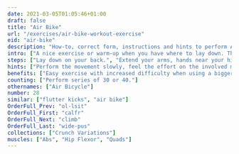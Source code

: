 ```yaml
---
date: 2021-03-05T01:05:46+01:00
draft: false
title: "Air Bike"
url: "/exercises/air-bike-workout-exercise"
eid: "air-bike"
description: "How-to, correct form, instructions and hints to perform Air Bike. Similar exercises and video demo"
intro: ["A nice exercise or warm-up when you have where to lay down. The movement adds an hip dynamic allied to abs movement."]
steps: ["Lay down on your back.", "Extend your arms, hands near your hips.", "Slightly raise your legs, bending the knees.", "Extend one leg, while bringing the opposite knee close to your chest, like pedaling a bike.", "This is one repetition.", "Now switch, extending and bending alternate legs."]
hints: ["Perform the movement slowly, feel the effort on the involved muscles.", "You should not strain your neck."]
benefits: ["Easy exercise with increased difficulty when using a bigger number of reps.", "Activates abs with a light and dyamic movement."]
counting: ["Perform series of 30 or 40."]
othernames: ["Air Bicycle"]
number: 28
similar: ["flutter kicks", "air bike"]
OrderFull_Prev: "ol-lsit"
OrderFull_First: "calfr"
OrderFull_Next: "climb"
OrderFull_Last: "wide-pus"
collections: ["Crunch Variations"]
muscles: ["Abs", "Hip Flexor", "Quads"]
---
```


